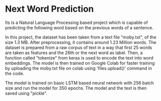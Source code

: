 # Next Word Prediction
Its is a Natural Language Processing based project which is capable of predicting the following word based on the previous words of a sentence.

In this project, the dataset has been taken from a text file "moby.txt", of the size 1.3 MB. After preprocessing, it contains around 1.23 Million words. The dataset is prepared from a raw corpus of text in a way that first 25 words are taken as features and the 26th or the next word as label. Then, a function called "tokenize" from keras is used to encode the text into word embeddings. The model is then trained on Google Colab for faster training by uploading the moby.txt file on colab using 'files.upload()' command in the code.

The model is trained on basic LSTM based neural network with 256 batch size and run the model for 350 epochs. The model and the text is then saved using "pickle".
